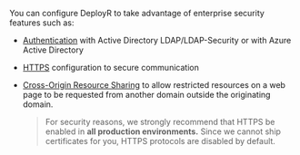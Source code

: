 
You can configure DeployR to take advantage of enterprise security features such as:
+ [Authentication](../../operationalize/security-authentication.md) with Active Directory LDAP/LDAP-Security or with Azure Active Directory

+ [HTTPS](../../operationalize/security-https.md) configuration to secure communication

+ [Cross-Origin Resource Sharing](../../operationalize/security-cors.md) to allow restricted resources on a web page to be requested from another domain outside the originating domain.

   >For security reasons, we strongly recommend that HTTPS be enabled in **all production environments.**  Since we cannot ship certificates for you, HTTPS protocols are disabled by default.